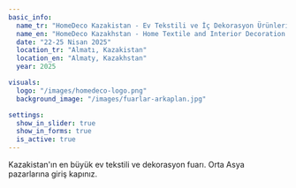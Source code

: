 ```yaml
---
basic_info:
  name_tr: "HomeDeco Kazakistan - Ev Tekstili ve İç Dekorasyon Ürünleri Fuarı"
  name_en: "HomeDeco Kazakhstan - Home Textile and Interior Decoration Fair"
  date: "22-25 Nisan 2025"
  location_tr: "Almatı, Kazakistan"
  location_en: "Almaty, Kazakhstan"
  year: 2025

visuals:
  logo: "/images/homedeco-logo.png"
  background_image: "/images/fuarlar-arkaplan.jpg"

settings:
  show_in_slider: true
  show_in_forms: true
  is_active: true
---
```


Kazakistan'ın en büyük ev tekstili ve dekorasyon fuarı. Orta Asya pazarlarına giriş kapınız.
